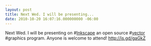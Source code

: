 ```yaml
---
layout: post
title: Next Wed. I will be presenting...
date: 2010-10-20 16:07:16.000000000 -06:00
---
```

Next Wed. I will be presenting on #<a href="http://search.twitter.com/search?q=%23Inkscape" class="aktt_hashtag">Inkscape</a>  an open source #<a href="http://search.twitter.com/search?q=%23vector" class="aktt_hashtag">vector</a> #graphics program. Anyone is welcome to attend! <a href="http://is.gd/gaGkZ" rel="nofollow">http://is.gd/gaGkZ</a>
